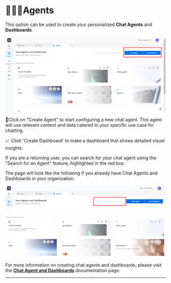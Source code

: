 # 🧑🏻‍💼Agents

This option can be used to create your personalized **Chat Agents** and **Dashboards**. 

![Untitled](https://raw.githubusercontent.com/soumya-df/Documentations/903f167e062be559af1f77d5c1f2b5a5b8df4f90/onboarding/agents/Agents%20d27a6864209c49ab9d0acb762d354d91/Untitled.png)



🤖Click on "Create Agent" to start configuring a new chat agent. This agent will use relevant context and data catered to your specific use case for chatting.

📈 Click 'Create Dashboard' to make a dashboard that shows detailed visual insights.

If you are a returning user, you can search for your chat agent using the "Search for an Agent" feature, highlighted in the red box.

The page will look like the following if you already have Chat Agents and Dashboards in your organization.

![Untitled](https://raw.githubusercontent.com/soumya-df/Documentations/903f167e062be559af1f77d5c1f2b5a5b8df4f90/onboarding/agents/Agents%20d27a6864209c49ab9d0acb762d354d91/Untitled%201.png)

![Untitled](https://raw.githubusercontent.com/soumya-df/Documentations/903f167e062be559af1f77d5c1f2b5a5b8df4f90/onboarding/agents/Agents%20d27a6864209c49ab9d0acb762d354d91/Untitled%202.png)

For more information on creating chat agents and dashboards, please visit the **[Chat Agent and Dashboards](https://www.notion.so/Chat-Agents-c08b117e77b143a4b9b7f2d625455edb?pvs=21)** documentation page.

---
